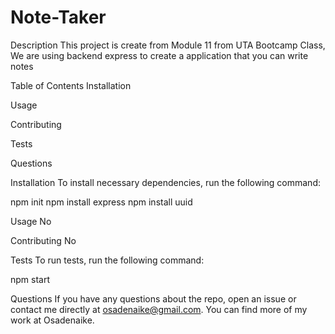 # Note-Taker
Description
This project is create from Module 11 from UTA Bootcamp Class, We are using backend express to create a application that you can write notes

Table of Contents
Installation

Usage

Contributing

Tests

Questions

Installation
To install necessary dependencies, run the following command:

npm init
npm install express
npm install uuid

Usage
No

Contributing
No

Tests
To run tests, run the following command:

npm start

Questions
If you have any questions about the repo, open an issue or contact me directly at osadenaike@gmail.com. You can find more of my work at Osadenaike.
